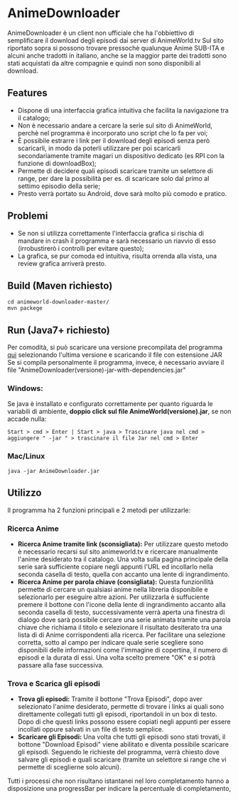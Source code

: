 ﻿# AnimeDownloader

AnimeDownloader è un client non ufficiale che ha l'obbiettivo di semplificare il download degli episodi dai server di AnimeWorld.tv
Sul sito riportato sopra si possono trovare pressochè qualunque Anime SUB-ITA e alcuni anche tradotti in italiano, anche se la maggior parte dei tradotti sono stati acquistati da altre compagnie e quindi non sono disponibili al download.

## Features
- Dispone di una interfaccia grafica intuitiva che facilita la navigazione tra il catalogo;
- Non è necessario andare a cercare la serie sul sito di AnimeWorld, perchè nel programma è incorporato uno script che lo fa per voi;
- È possibile estrarre i link per il download degli episodi senza però scaricarli, in modo da poterli utilizzare per poi scaricarli secondariamente tramite magari un dispositivo dedicato (es RPI con la funzione di downloadBox);
- Permette di decidere quali episodi scaricare tramite un selettore di range, per dare la possibilità per es. di scaricare solo dal primo al settimo episodio della serie;
- Presto verrà portato su Android, dove sarà molto più comodo e pratico.

## Problemi
- Se non si utilizza correttamente l'interfaccia grafica si rischia di mandare in crash il programma e sarà necessario un riavvio di esso (irrobustirerò i controlli per evitare questo);
- La grafica, se pur comoda ed intuitiva, risulta orrenda alla vista, una review grafica arriverà presto.

## Build (Maven richiesto)
    cd animeworld-downloader-master/
    mvn packege
## Run (Java7+ richiesto)
Per comodità, si può scaricare una versione precompilata del programma [qui](https://github.com/TuxDave/AnimeDownloader/releases) selezionando l'ultima versione e scaricando il file con estensione JAR
Se si compila personalmente il programma, invece, è necessario avviare il file "AnimeDownloader(versione)-jar-with-dependencies.jar"
### Windows:
Se java è installato e configurato correttamente per quanto riguarda le variabili di ambiente, **doppio click sul file AnimeWorld(versione).jar**, se non accade nulla:

    Start > cmd > Enter | Start > java > Trascinare java nel cmd > aggiungere " -jar " > trascinare il file Jar nel cmd > Enter
### Mac/Linux

    java -jar AnimeDownloader.jar
## Utilizzo
Il programma ha 2 funzioni principali e 2 metodi per utilizzarle:
### Ricerca Anime
- **Ricerca Anime tramite link (sconsigliata):**
Per utilizzare questo metodo è necessario recarsi sul sito animeworld.tv e ricercare manualmente l'anime desiderato tra il catalogo. Una volta sulla pagina principale della serie sarà sufficiente copiare negli appunti l'URL ed incollarlo nella seconda casella di testo, quella con accanto una lente di ingrandimento.
- **Ricerca Anime per parola chiave (consigliata):**
Questa funzionllità permette di cercare un qualsiasi anime nella libreria disponibile e selezionarlo per eseguire altre azioni.
Per utilizzarla è suffuciente premere il bottone con l'icone della lente di ingrandimento accanto alla seconda casella di testo, successivamente verrà aperta una finestra di dialogo dove sarà possibile cercare una serie animata tramite una parola chiave che richiama il titolo e selezionare il risultato desiterato tra una lista di di Anime corrispondenti alla ricerca.
Per facilitare una selezione corretta, sotto al campo per indicare quale serie scegliere sono disponibili delle informazioni come l'immagine di copertina, il numero di episodi e la durata di essi.
Una volta scelto premere "OK" e si potrà passare alla fase successiva.
### Trova e Scarica gli episodi
- **Trova gli episodi:**
Tramite il bottone "Trova Episodi", dopo aver selezionato l'anime desiderato, permette di trovare i links ai quali sono direttamente collegati tutti gli episodi, riportandoli in un box di testo.
Dopo di che questi links possono essere copiati negli appunti per essere incollati oppure salvati in un file di testo semplice.
- **Scaricare gli Episodi:**
Una volta che tutti gli episodi sono stati trovati, il bottone "Download Episodi" viene abilitato e diventa possibile scaricare gli episodi.
Seguendo le richieste del programma, verrà chiesto dove salvare gli episodi e quali scaricare (tramite un selettore si range che vi permette di sceglierne solo alcuni).

Tutti i processi che non risultano istantanei nel loro completamento hanno a disposizione una progressBar per indicare la percentuale di completamento,
